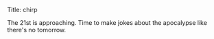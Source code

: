 Title: chirp

The 21st is approaching. Time to make jokes about the apocalypse like there's no tomorrow.
